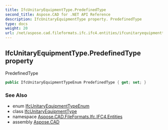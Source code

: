 ```yaml
---
title: IfcUnitaryEquipmentType.PredefinedType
second_title: Aspose.CAD for .NET API Reference
description: IfcUnitaryEquipmentType property. PredefinedType
type: docs
weight: 20
url: /net/aspose.cad.fileformats.ifc.ifc4.entities/ifcunitaryequipmenttype/predefinedtype/
---
```

## IfcUnitaryEquipmentType.PredefinedType property

PredefinedType

```csharp
public IfcUnitaryEquipmentTypeEnum PredefinedType { get; set; }
```

### See Also

* enum [IfcUnitaryEquipmentTypeEnum](../../../aspose.cad.fileformats.ifc.ifc4.types/ifcunitaryequipmenttypeenum/)
* class [IfcUnitaryEquipmentType](../)
* namespace [Aspose.CAD.FileFormats.Ifc.IFC4.Entities](../../ifcunitaryequipmenttype/)
* assembly [Aspose.CAD](../../../)


